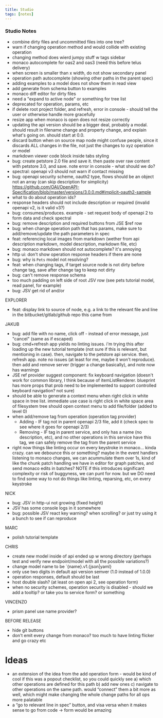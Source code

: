 ```yaml
---
title: Studio
tags: [notes]
---
```


### Studio Notes

- combine dirty files and uncommitted files into one tree?
-   warn if changing operation method and would collide with existing operation
-   changing method does wierd jumpy stuff w tags sidebar
-   monaco autocomplete for oas2 and oas3 (need this before telus delivery)
-   when screen is smaller than x width, do not show secondary panel
-   operation path autocomplete (showing other paths in the parent spec)
-   adding examples to a model does not show them in read view
-   add generate from schema button to examples
-   monaco diff editor for dirty files
-   need a "expand to active node" or something for tree list
-   deprecated for operation, params, etc
-   if delete root project folder, and refresh, error in console - should tell the user or otherwise handle more gracefully
-   resize app when monaco is open does not resize correctly
-   updating the api version should be a bigger deal, probably a modal. should result in filename change and property change, and explain what's going on. should start at 0.0.
-   discard button when on source map node might confuse people, since it discards ALL changes in the file, not just the changes to xyz operation or model
-   markdown viewer code block inside tabs styling
-   bug: create petstore 2.0 file and save it. then paste over raw content with petstore 3.0, and save. note error in console - what should we do?
-   spectral: openapi v3 should not warn if contact missing
-   bug: openapi security scheme, oauth2 type, flows should be an object not an array (can skip description for simplicity) <https://github.com/OAI/OpenAPI-Specification/blob/master/versions/3.0.0.md#implicit-oauth2-sample>
-   what to do about operation ids?
-   response headers should not include description or required (invalid openapi v2, is it valid v3?)
-   bug: consumes/produces. example - set request body of openapi 2 to form data and check spectral
-   bug: remove description and required buttons from JSE $ref row
-   bug: when change operation path that has params, make sure to add/remove/update the path parameters in spec
-   feat: referencing local images from markdown (wether from api description markdown, model description, markdown file, etc)
-   bug: monaco markdown should not autocomplete? it's annoying
-   http ui: don't show operation response headers if there are none
-   bug: why is `Pets` model not resolving?
-   feat: when changing tags, if target source node is not dirty before change tag, save after change tag to keep not dirty
-   bug: can't remove response schema
-   too much padding on left side of root JSV row (see pets tutorial model, read panel, for example)
-   bug: JSV get rid of and/or

EXPLORER

-   feat: display link to source of node, e.g. a link to the relevant file and line in the bitbucket/gitlab/github repo this came from

JAKUB

-   bug: add file with no name, click off - instead of error message, just "cancel" (same as if escaped)
-   bug: cmd+refresh app yields no linting issues. i'm trying this after loading up the new tutorial template (not sure if this is relevant, but mentioning in case). then, navigate to the petstore api service. then, refresh app. note no issues (at least for me, maybe it won't reproduce). then add and remove server (trigger a change basically), and note now has warnings
-   JSE ref provider suggest component: fix keyboard navigation (doesn't work for common library, I think because of itemListRenderer. blueprint has more props that prob need to be implemented to support controlled keyboard navigation? not sure)
-   should be able to generate a context menu when right click in white space in tree list. immediate use case is right click in white space area of filesystem tree should open context menu to add file/folder (added to level 0)
-   when add/remove tag from operation (operation tag provider)
    -   Adding - IF tag not in parent openapi 2/3 file, add it (check spec to see where it goes for openapi 2/3)
    -   Removing - IF tag in parent service, and only has a name (no description, etc), and no other operations in this service have this tag, we can safely remove the tag from the parent service
-   right now things like linting occur on every keystroke in monaco... kinda crazy. can we debounce this or something? maybe in the event handlers listening to monaco changes, we can acummulate them over 1s, kind of like the chunk patch handling we have in editor for graph patches, and send monaco edits in batches? NOTE if this introduces significant complexity or risk of buggyness, we can punt for now. but we DO need to find some way to not do things like linting, reparsing, etc, on every keystroke

NICK

-   bug: JSV in http-ui not growing (fixed height)
-   JSV has some console logs in it somewhere
-   bug: possible JSV react key warning? when scrolling? or just try using it a bunch to see if can reproduce

MARC

-   polish tutorial template

CHRIS

-   create new model inside of api ended up w wrong directory (perhaps test and verify new endpoint/model with all the possible variations?)
-   change model name to be \`{name}.v1.{json|yaml}
-   only use two digits in default api version semver (1.0 instead of 1.0.0)
-   operation responses, default should be last
-   host double slash? (at least on open api 2, see operation form)
-   when no security schemes, operation security is disabled - should we add a tooltip? or take you to service form? or something

VINCENZO

-   prism panel use name provider?

BEFORE RELEASE

-   hide git buttons
-   don't emit every change from monaco? too much to have linting flicker and go crazy etc

# Ideas

-   an extension of the idea from the add operation form - would be kind of cool if this was a popout checklist, so you could quickly see a) which other operations are defined for this path b) add new ones c) navigate to other operations on the same path. would “connect” them a bit more as well, which might make changing the whole change paths for all ops more palatable
-   a “go to relevant line in spec” button, and visa versa when it makes sense to go from code -> form would be amazing
